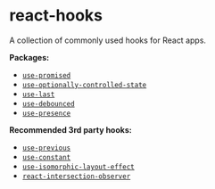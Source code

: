 # react-hooks

A collection of commonly used hooks for React apps.

**Packages:**

- [`use-promised`](./packages/use-promised)
- [`use-optionally-controlled-state`](./packages/use-optionally-controlled-state)
- [`use-last`](./packages/use-last)
- [`use-debounced`](./packages/use-debounced)
- [`use-presence`](./packages/use-presence)

**Recommended 3rd party hooks:**

 - [`use-previous`](https://github.com/Andarist/use-previous)
 - [`use-constant`](https://github.com/Andarist/use-constant)
 - [`use-isomorphic-layout-effect`](https://github.com/Andarist/use-isomorphic-layout-effect)
 - [`react-intersection-observer`](https://github.com/thebuilder/react-intersection-observer)
 
